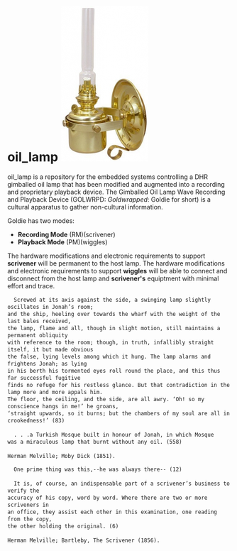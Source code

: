 # oil_lamp ![banner](https://raw.githubusercontent.com/tygamvrelis/oil_lamp/master/docs/DHR%20Gimballed%20Berth%20Lamp%20Product%20Image.jpg?token=AMDHDXBQ6OV35PYJENQGUWS45FFLO)

oil_lamp is a repository for the embedded systems controlling a DHR gimballed oil lamp that has been modified and augmented into a
recording and proprietary playback device. The Gimballed Oil Lamp Wave Recording and Playback Device (GOLWRPD: *Goldwrapped*: Goldie for short) is a cultural apparatus to gather non-cultural information.

Goldie has two modes: 
* **Recording Mode** (RM)(scrivener)
* **Playback Mode** (PM)(wiggles)

The hardware modifications and electronic requirements to support **scrivener** will be permanent to the host lamp. 
The hardware modifications and electronic requirements to support **wiggles** will be able to connect and disconnect from the host lamp and **scrivener's** equiptment with minimal effort and trace.

```
  Screwed at its axis against the side, a swinging lamp slightly oscillates in Jonah’s room;
and the ship, heeling over towards the wharf with the weight of the last bales received, 
the lamp, flame and all, though in slight motion, still maintains a permanent obliquity 
with reference to the room; though, in truth, infallibly straight itself, it but made obvious
the false, lying levels among which it hung. The lamp alarms and frightens Jonah; as lying
in his berth his tormented eyes roll round the place, and this thus far successful fugitive
finds no refuge for his restless glance. But that contradiction in the lamp more and more appals him. 
The floor, the ceiling, and the side, are all awry. ‘Oh! so my conscience hangs in me!’ he groans,
‘straight upwards, so it burns; but the chambers of my soul are all in crookedness!’ (83)

  . . .a Turkish Mosque built in honour of Jonah, in which Mosque 
was a miraculous lamp that burnt without any oil. (558)

Herman Melville; Moby Dick (1851).
```
```
  One prime thing was this,--he was always there-- (12)

  It is, of course, an indispensable part of a scrivener’s business to verify the
accuracy of his copy, word by word. Where there are two or more scriveners in
an office, they assist each other in this examination, one reading from the copy,
the other holding the original. (6)

Herman Melville; Bartleby, The Scrivener (1856).
```

